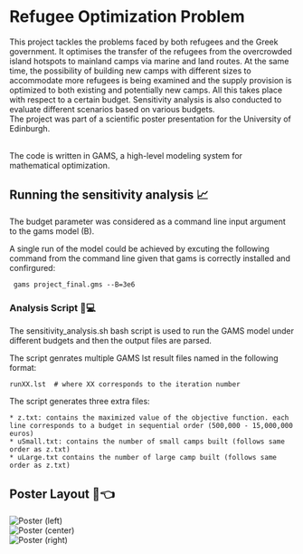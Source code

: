 # Refugee Optimization Problem 

This project tackles the problems faced by both refugees and the Greek government. It optimises the transfer of the refugees from the overcrowded island hotspots to mainland camps via marine and land routes. At the same time, the possibility of building new camps with different sizes to accommodate more refugees is being examined and the supply provision is optimized to both existing and potentially new camps. All this takes place with respect to a certain budget. Sensitivity analysis is also conducted to evaluate different scenarios based on various budgets.
<br /> The project was part of a scientific poster presentation for the University of Edinburgh.

<br /> The code is written in GAMS, a high-level modeling system for mathematical optimization.

## Running the sensitivity analysis 📈

The budget parameter was considered as a command line input argument to the gams model (B).

A single run of the model could be achieved by excuting the following command from the command line given that gams is correctly installed and confirgured:

```
 gams project_final.gms --B=3e6
```

### Analysis Script 🔧💻

The sensitivity_analysis.sh bash script is used to run the GAMS model under different budgets and then the output files are parsed. 

The script genrates multiple GAMS lst result files named in the following format:
```
runXX.lst  # where XX corresponds to the iteration number
```
The script generates three extra files:
```
* z.txt: contains the maximized value of the objective function. each line corresponds to a budget in sequential order (500,000 - 15,000,000 euros)
* uSmall.txt: contains the number of small camps built (follows same order as z.txt)
* uLarge.txt contains the number of large camp built (follows same order as z.txt)
````

## Poster Layout 📖👈

![Poster (left)](https://user-images.githubusercontent.com/24207683/94851838-e60cdf80-0420-11eb-9651-92d963f57eda.PNG)\
![Poster (center)](https://user-images.githubusercontent.com/24207683/94852070-40a63b80-0421-11eb-8afa-6a1c687685a9.PNG)\
![Poster (right)](https://user-images.githubusercontent.com/24207683/94852087-469c1c80-0421-11eb-9da9-6f1fe42a4b43.PNG)
